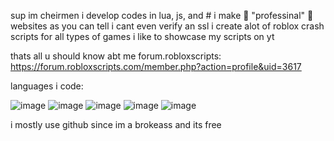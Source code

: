 sup im cheirmen i develop codes in lua, js, and #
i make 🌟 "professinal" 🌟 websites as you can tell i cant even verify an ssl
i create alot of roblox crash scripts for all types of games
i like to showcase my scripts on yt

thats all u should know abt me
forum.robloxscripts: https://forum.robloxscripts.com/member.php?action=profile&uid=3617

languages i code: 


![image](https://user-images.githubusercontent.com/79180549/139174262-6b20925b-77bc-4be0-b298-aa5eff4896a5.png)
![image](https://user-images.githubusercontent.com/79180549/139174282-ade82fe7-da70-47f0-9a6d-60365b2ed41e.png)
![image](https://user-images.githubusercontent.com/79180549/139174298-64d99e9a-c28b-43c0-a266-8e66eb9e9bb1.png)
![image](https://user-images.githubusercontent.com/79180549/139174312-be1c1ad3-d044-427f-8f87-641bce02ffdb.png)
![image](https://user-images.githubusercontent.com/79180549/139174319-a659b846-c879-4cf3-8289-89a00c6ea339.png)

i mostly use github since im a brokeass and its free
